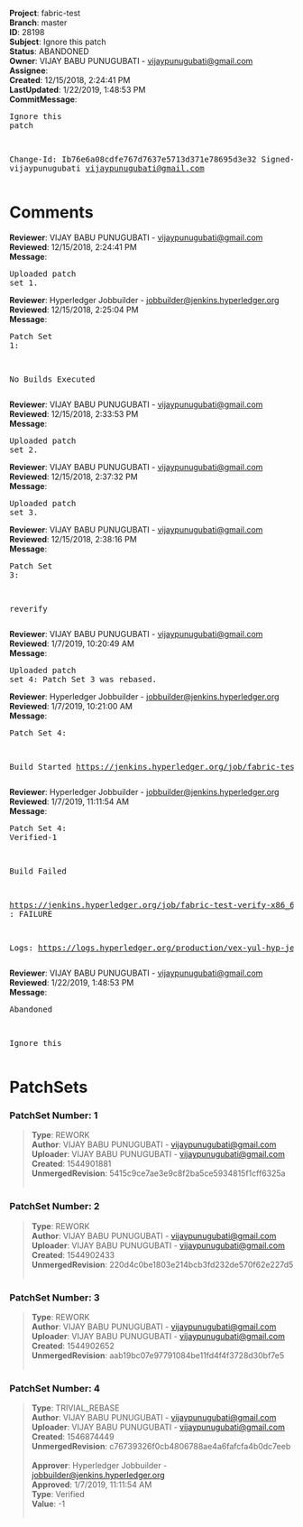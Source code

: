 <strong>Project</strong>: fabric-test<br><strong>Branch</strong>: master<br><strong>ID</strong>: 28198<br><strong>Subject</strong>: Ignore this patch<br><strong>Status</strong>: ABANDONED<br><strong>Owner</strong>: VIJAY BABU PUNUGUBATI - vijaypunugubati@gmail.com<br><strong>Assignee</strong>:<br><strong>Created</strong>: 12/15/2018, 2:24:41 PM<br><strong>LastUpdated</strong>: 1/22/2019, 1:48:53 PM<br><strong>CommitMessage</strong>:<br><pre>Ignore this patch

Change-Id: Ib76e6a08cdfe767d7637e5713d371e78695d3e32
Signed-off-by: vijaypunugubati <vijaypunugubati@gmail.com>
</pre><h1>Comments</h1><strong>Reviewer</strong>: VIJAY BABU PUNUGUBATI - vijaypunugubati@gmail.com<br><strong>Reviewed</strong>: 12/15/2018, 2:24:41 PM<br><strong>Message</strong>: <pre>Uploaded patch set 1.</pre><strong>Reviewer</strong>: Hyperledger Jobbuilder - jobbuilder@jenkins.hyperledger.org<br><strong>Reviewed</strong>: 12/15/2018, 2:25:04 PM<br><strong>Message</strong>: <pre>Patch Set 1:

No Builds Executed</pre><strong>Reviewer</strong>: VIJAY BABU PUNUGUBATI - vijaypunugubati@gmail.com<br><strong>Reviewed</strong>: 12/15/2018, 2:33:53 PM<br><strong>Message</strong>: <pre>Uploaded patch set 2.</pre><strong>Reviewer</strong>: VIJAY BABU PUNUGUBATI - vijaypunugubati@gmail.com<br><strong>Reviewed</strong>: 12/15/2018, 2:37:32 PM<br><strong>Message</strong>: <pre>Uploaded patch set 3.</pre><strong>Reviewer</strong>: VIJAY BABU PUNUGUBATI - vijaypunugubati@gmail.com<br><strong>Reviewed</strong>: 12/15/2018, 2:38:16 PM<br><strong>Message</strong>: <pre>Patch Set 3:

reverify</pre><strong>Reviewer</strong>: VIJAY BABU PUNUGUBATI - vijaypunugubati@gmail.com<br><strong>Reviewed</strong>: 1/7/2019, 10:20:49 AM<br><strong>Message</strong>: <pre>Uploaded patch set 4: Patch Set 3 was rebased.</pre><strong>Reviewer</strong>: Hyperledger Jobbuilder - jobbuilder@jenkins.hyperledger.org<br><strong>Reviewed</strong>: 1/7/2019, 10:21:00 AM<br><strong>Message</strong>: <pre>Patch Set 4:

Build Started https://jenkins.hyperledger.org/job/fabric-test-verify-x86_64/2424/</pre><strong>Reviewer</strong>: Hyperledger Jobbuilder - jobbuilder@jenkins.hyperledger.org<br><strong>Reviewed</strong>: 1/7/2019, 11:11:54 AM<br><strong>Message</strong>: <pre>Patch Set 4: Verified-1

Build Failed 

https://jenkins.hyperledger.org/job/fabric-test-verify-x86_64/2424/ : FAILURE

Logs: https://logs.hyperledger.org/production/vex-yul-hyp-jenkins-3/fabric-test-verify-x86_64/2424</pre><strong>Reviewer</strong>: VIJAY BABU PUNUGUBATI - vijaypunugubati@gmail.com<br><strong>Reviewed</strong>: 1/22/2019, 1:48:53 PM<br><strong>Message</strong>: <pre>Abandoned

Ignore this</pre><h1>PatchSets</h1><h3>PatchSet Number: 1</h3><blockquote><strong>Type</strong>: REWORK<br><strong>Author</strong>: VIJAY BABU PUNUGUBATI - vijaypunugubati@gmail.com<br><strong>Uploader</strong>: VIJAY BABU PUNUGUBATI - vijaypunugubati@gmail.com<br><strong>Created</strong>: 1544901881<br><strong>UnmergedRevision</strong>: 5415c9ce7ae3e9c8f2ba5ce5934815f1cff6325a<br><br></blockquote><h3>PatchSet Number: 2</h3><blockquote><strong>Type</strong>: REWORK<br><strong>Author</strong>: VIJAY BABU PUNUGUBATI - vijaypunugubati@gmail.com<br><strong>Uploader</strong>: VIJAY BABU PUNUGUBATI - vijaypunugubati@gmail.com<br><strong>Created</strong>: 1544902433<br><strong>UnmergedRevision</strong>: 220d4c0be1803e214bcb3fd232de570f62e227d5<br><br></blockquote><h3>PatchSet Number: 3</h3><blockquote><strong>Type</strong>: REWORK<br><strong>Author</strong>: VIJAY BABU PUNUGUBATI - vijaypunugubati@gmail.com<br><strong>Uploader</strong>: VIJAY BABU PUNUGUBATI - vijaypunugubati@gmail.com<br><strong>Created</strong>: 1544902652<br><strong>UnmergedRevision</strong>: aab19bc07e97791084be11fd4f4f3728d30bf7e5<br><br></blockquote><h3>PatchSet Number: 4</h3><blockquote><strong>Type</strong>: TRIVIAL_REBASE<br><strong>Author</strong>: VIJAY BABU PUNUGUBATI - vijaypunugubati@gmail.com<br><strong>Uploader</strong>: VIJAY BABU PUNUGUBATI - vijaypunugubati@gmail.com<br><strong>Created</strong>: 1546874449<br><strong>UnmergedRevision</strong>: c76739326f0cb4806788ae4a6fafcfa4b0dc7eeb<br><br><strong>Approver</strong>: Hyperledger Jobbuilder - jobbuilder@jenkins.hyperledger.org<br><strong>Approved</strong>: 1/7/2019, 11:11:54 AM<br><strong>Type</strong>: Verified<br><strong>Value</strong>: -1<br><br></blockquote>